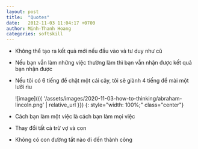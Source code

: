 ```yaml
---
layout: post
title:  "Quotes"
date:   2012-11-03 11:04:17 +0700
author: Minh-Thanh Hoang
categories: softskill
---
```


* Không thể tạo ra kết quả mới nếu đầu vào và tư duy như cũ

* Nếu bạn vẫn làm những việc thường làm thì bạn vẫn nhận được kết quả bạn nhận được

* Nếu tôi có 6 tiếng để chặt một cái cây, tôi sẽ giành 4 tiếng để mài một lưỡi rìu

    ![image]({{ '/assets/images/2020-11-03-how-to-thinking/abraham-lincoln.png' | relative_url }})
    {: style="width: 100%;" class="center"}

* Cách bạn làm một việc là cách bạn làm mọi việc

* Thay đổi tất cả trừ vợ và con

* Không có con đường tắt nào đi đến thành công
